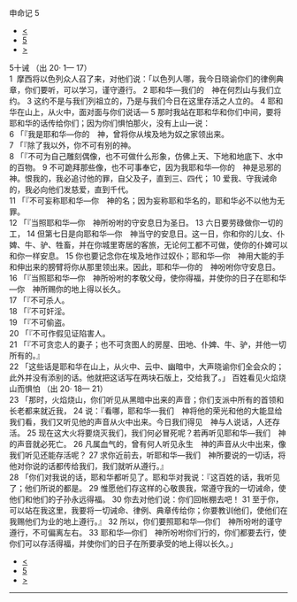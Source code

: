 ﻿





 申命记 5




* [<](bible/DEU04.md)
* [5](bible/DEU.md)
* [>](bible/DEU06.md)



 
5十诫 （出
20·
1—
17）  
1  摩西将以色列众人召了来，对他们说：「以色列人哪，我今日晓谕你们的律例典章，你们要听，可以学习，谨守遵行。 
2 耶和华—我们的　神在何烈山与我们立约。 
3 这约不是与我们列祖立的，乃是与我们今日在这里存活之人立的。 
4 耶和华在山上，从火中，面对面与你们说话— 
5 那时我站在耶和华和你们中间，要将耶和华的话传给你们；因为你们惧怕那火，没有上山—说：  
6 「『我是耶和华—你的　神，曾将你从埃及地为奴之家领出来。  
7 「『除了我以外，你不可有别的神。  
8 「『不可为自己雕刻偶像，也不可做什么形象，仿佛上天、下地和地底下、水中的百物。 
9 不可跪拜那些像，也不可事奉它，因为我耶和华—你的　神是忌邪的　神。恨我的，我必追讨他的罪，自父及子，直到三、四代； 
10 爱我、守我诫命的，我必向他们发慈爱，直到千代。  
11 「『不可妄称耶和华—你　神的名；因为妄称耶和华名的，耶和华必不以他为无罪。  
12 「『当照耶和华—你　神所吩咐的守安息日为圣日。 
13 六日要劳碌做你一切的工， 
14 但第七日是向耶和华—你　神当守的安息日。这一日，你和你的儿女、仆婢、牛、驴、牲畜，并在你城里寄居的客旅，无论何工都不可做，使你的仆婢可以和你一样安息。 
15 你也要记念你在埃及地作过奴仆；耶和华—你　神用大能的手和伸出来的膀臂将你从那里领出来。因此，耶和华—你的　神吩咐你守安息日。  
16 「『当照耶和华—你　神所吩咐的孝敬父母，使你得福，并使你的日子在耶和华—你　神所赐你的地上得以长久。  
17 「『不可杀人。  
18 「『不可奸淫。  
19 「『不可偷盗。  
20 「『不可作假见证陷害人。  
21 「『不可贪恋人的妻子；也不可贪图人的房屋、田地、仆婢、牛、驴，并他一切所有的。』  
22 「这些话是耶和华在山上，从火中、云中、幽暗中，大声晓谕你们全会众的；此外并没有添别的话。他就把这话写在两块石版上，交给我了。」 百姓看见火焰烧山而惧怕 （出
20·
18—
21）  
23 「那时，火焰烧山，你们听见从黑暗中出来的声音；你们支派中所有的首领和长老都来就近我， 
24 说：『看哪，耶和华—我们　神将他的荣光和他的大能显给我们看，我们又听见他的声音从火中出来。今日我们得见　神与人说话，人还存活。 
25 现在这大火将要烧灭我们，我们何必冒死呢？若再听见耶和华—我们　神的声音就必死亡。 
26 凡属血气的，曾有何人听见永生　神的声音从火中出来，像我们听见还能存活呢？ 
27 求你近前去，听耶和华—我们　神所要说的一切话，将他对你说的话都传给我们，我们就听从遵行。』  
28 「你们对我说的话，耶和华都听见了。耶和华对我说：『这百姓的话，我听见了；他们所说的都是。 
29 惟愿他们存这样的心敬畏我，常遵守我的一切诫命，使他们和他们的子孙永远得福。 
30 你去对他们说：你们回帐棚去吧！ 
31 至于你，可以站在我这里，我要将一切诫命、律例、典章传给你；你要教训他们，使他们在我赐他们为业的地上遵行。』 
32 所以，你们要照耶和华—你们　神所吩咐的谨守遵行，不可偏离左右。 
33 耶和华—你们　神所吩咐你们行的，你们都要去行，使你们可以存活得福，并使你们的日子在所要承受的地上得以长久。」 
* [<](bible/DEU04.md)
* [5](bible/DEU.md)
* [>](bible/DEU06.md)





---









